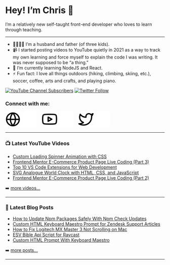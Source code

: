 # Hey! I’m Chris 👋
I’m a relatively new self-taught front-end developer who loves to learn through teaching.

---
- 👨‍👩‍👧‍👦 I’m a husband and father (of three kids).
- 📹 I started posting videos to YouTube quietly in 2021 as a way to track my own learning and force myself to explain the code I was writing. It was never supposed to be “a thing.”
- 🎒 I’m currently learning NodeJS and React.
- ⚡ Fun fact: I love all things outdoors (hiking, climbing, skiing, etc.), soccer, coffee, arts and crafts, and playing piano.

[![YouTube Channel Subscribers](https://img.shields.io/youtube/channel/subscribers/UCUSxKiac-miugK9CDsxGS9Q?logo=youtube&logoColor=red&style=for-the-badge)][youtube]
[![Twitter Follow](https://img.shields.io/twitter/follow/cpenned?color=1DA1F2&logo=twitter&style=for-the-badge)](https://twitter.com/intent/follow?original_referer=https%3A%2F%2Fgithub.com%cpenned&screen_name=cpenned)

### Connect with me:
[![website](./img/globe-light.svg)](https://codinginpublic.dev.com#gh-light-mode-only)
[![website](./img/globe-dark.svg)](https://codinginpublic.dev#gh-dark-mode-only)
&nbsp;&nbsp;
[![website](./img/youtube-light.svg)](https://youtube.com/coding-in-public#gh-light-mode-only)
[![website](./img/youtube-dark.svg)](https://youtube.com/coding-in-public#gh-dark-mode-only)
&nbsp;&nbsp;
[![website](./img/twitter-light.svg)](https://twitter.com/cpenned#gh-light-mode-only)
[![website](./img/twitter-dark.svg)](https://twitter.com/cpenned#gh-dark-mode-only)
&nbsp;&nbsp;

---

### 📺 Latest YouTube Videos

<!-- YOUTUBE:START -->
- [Custom Loading Spinner Animation with CSS](https://www.youtube.com/watch?v=v9abbPHgVR4)
- [Frontend Mentor E-Commerce Product Page Live Coding &lpar;Part 3&rpar;](https://www.youtube.com/watch?v=8gIhsSF_4P8)
- [Top 10 VS Code Extensions for Web Development](https://www.youtube.com/watch?v=0ABuzt8X5SA)
- [SVG Analogue World Clock with HTML, CSS, and JavaScript](https://www.youtube.com/watch?v=tYKlLQmg6OM)
- [Frontend Mentor E-Commerce Product Page Live Coding &lpar;Part 2&rpar;](https://www.youtube.com/watch?v=68szNZ3dogI)
<!-- YOUTUBE:END -->

➡️ [more videos...][youtube]

---

### 📕 Latest Blog Posts

<!-- BLOG-POST-LIST:START -->
- [How to Update Npm Packages Safely With Npm Check Updates](https://chrispennington.blog/blog/how-to-update-npm-packages-safely-with-npm-check-updates/)
- [Custom HTML Keyboard Maestro Prompt for Zendesk Support Articles](https://chrispennington.blog/blog/custom-html-keyboard-maestro-prompt-for-zendesk-support-articles/)
- [How to Fix Logitech MX Master 3 Not Scrolling on Mac](https://chrispennington.blog/blog/how-to-fix-logitech-mx-master-3-not-scrolling-on-mac/)
- [ESV Bible Api Script for Raycast](https://chrispennington.blog/blog/esv-bible-api-script-for-raycast/)
- [Custom HTML Prompt With Keyboard Maestro](https://chrispennington.blog/blog/custom-html-prompt-with-keyboard-maestro/)
<!-- BLOG-POST-LIST:END -->

➡️ [more posts...][blog]

---

[website]: https://codinginpublic.dev
[blog]: https://chrispennington.blog
[twitter]: https://twitter.com/cpenned
[youtube]: https://youtube.com/coding-in-public
